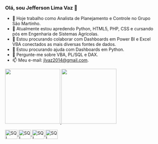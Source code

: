### Olá, sou Jefferson Lima Vaz 👋

- 🔭 Hoje trabalho como Analista de Planejamento e Controle no Grupo São Martinho.
- 🌱 Atualmente estou apredendo Python, HTML5, PHP, CSS e cursando pós em Engenharia de Sistemas Agrícolas.
- 👯 Estou procurando colaborar com Dashboards em Power BI e Excel VBA conectados as mais diversas fontes de dados.
- 🤔 Estou procurando ajuda com Dashboards em Python.
- 💬 Pergunte-me sobre VBA, PL/SQL e DAX.
- 📫 Meu e-mail: jlvaz2014@gmail.com.

<div>
  <a href="https://github.com/jefferson-vaz">
  <img height="180em" src="https://github-readme-stats.vercel.app/api?username=jefferson-vaz&show_icons=true&theme=dark&include_all_commits=true&count_private=true"/_>
  <img height="180em" src="https://github-readme-stats.vercel.app/api/top-langs/?username=jefferson-vaz&layout=compact&langs_count=16&theme=dark"/_>
</div>

<div style="display: inline_block"><br>
  <img align="center" alt="SQL" height="30" width="40" src="https://cdn.jsdelivr.net/gh/devicons/devicon/icons/git/git-original-wordmark.svg" />
  <img align="center" alt="SQL" height="30" width="40" src="https://cdn.jsdelivr.net/gh/devicons/devicon/icons/github/github-original-wordmark.svg" />
  <img align="center" alt="SQL" height="30" width="40" src="https://cdn.jsdelivr.net/gh/devicons/devicon/icons/python/python-original-wordmark.svg" />
  <img align="center" alt="SQL" height="30" width="40"  src="https://cdn.jsdelivr.net/gh/devicons/devicon/icons/mysql/mysql-original-wordmark.svg" />
</div>
